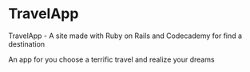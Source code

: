# TravelApp
TravelApp - A site made with Ruby on Rails and Codecademy for find a destination

An app for you choose a terrific travel and realize your dreams

